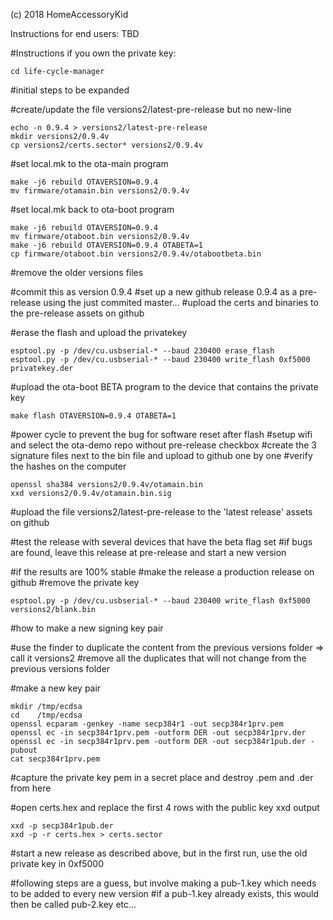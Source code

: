 (c) 2018 HomeAccessoryKid

Instructions for end users:
TBD

#Instructions if you own the private key:
```
cd life-cycle-manager
```
#initial steps to be expanded

#create/update the file versions2/latest-pre-release but no new-line
```
echo -n 0.9.4 > versions2/latest-pre-release
mkdir versions2/0.9.4v
cp versions2/certs.sector* versions2/0.9.4v
```
#set local.mk to the ota-main program
```
make -j6 rebuild OTAVERSION=0.9.4
mv firmware/otamain.bin versions2/0.9.4v
```
#set local.mk back to ota-boot program
```
make -j6 rebuild OTAVERSION=0.9.4
mv firmware/otaboot.bin versions2/0.9.4v
make -j6 rebuild OTAVERSION=0.9.4 OTABETA=1
cp firmware/otaboot.bin versions2/0.9.4v/otabootbeta.bin
```

#remove the older versions files

#commit this as version 0.9.4
#set up a new github release 0.9.4 as a pre-release using the just commited master...
#upload the certs and binaries to the pre-release assets on github

#erase the flash and upload the privatekey
```
esptool.py -p /dev/cu.usbserial-* --baud 230400 erase_flash 
esptool.py -p /dev/cu.usbserial-* --baud 230400 write_flash 0xf5000 privatekey.der
```
#upload the ota-boot BETA program to the device that contains the private key
```
make flash OTAVERSION=0.9.4 OTABETA=1
```
#power cycle to prevent the bug for software reset after flash
#setup wifi and select the ota-demo repo without pre-release checkbox
#create the 3 signature files next to the bin file and upload to github one by one
#verify the hashes on the computer
```
openssl sha384 versions2/0.9.4v/otamain.bin
xxd versions2/0.9.4v/otamain.bin.sig
```

#upload the file versions2/latest-pre-release to the 'latest release' assets on github

#test the release with several devices that have the beta flag set
#if bugs are found, leave this release at pre-release and start a new version

#if the results are 100% stable
#make the release a production release on github
#remove the private key
```
esptool.py -p /dev/cu.usbserial-* --baud 230400 write_flash 0xf5000 versions2/blank.bin
```


#how to make a new signing key pair

#use the finder to duplicate the content from the previous versions folder => call it versions2
#remove all the duplicates that will not change from the previous versions folder

#make a new key pair
```
mkdir /tmp/ecdsa
cd    /tmp/ecdsa
openssl ecparam -genkey -name secp384r1 -out secp384r1prv.pem
openssl ec -in secp384r1prv.pem -outform DER -out secp384r1prv.der
openssl ec -in secp384r1prv.pem -outform DER -out secp384r1pub.der -pubout
cat secp384r1prv.pem
```
#capture the private key pem in a secret place and destroy .pem and .der from here

#open certs.hex and replace the first 4 rows with the public key xxd output
```
xxd -p secp384r1pub.der
xxd -p -r certs.hex > certs.sector
```
#start a new release as described above, but in the first run, use the old private key in 0xf5000

#following steps are a guess, but involve making a pub-1.key which needs to be added to every new version
#if a pub-1.key already exists, this would then be called pub-2.key etc...


